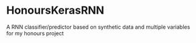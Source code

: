 # HonoursKerasRNN
A RNN classifier/predictor based on synthetic data and multiple variables for my honours project
